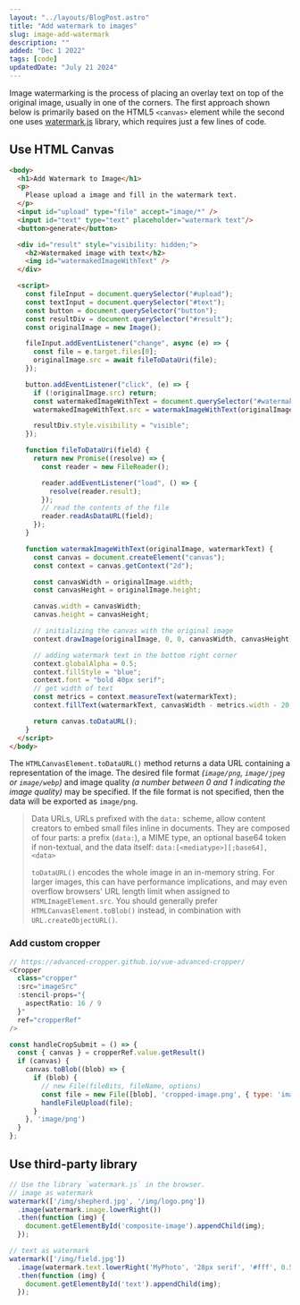 ```yaml
---
layout: "../layouts/BlogPost.astro"
title: "Add watermark to images"
slug: image-add-watermark
description: ""
added: "Dec 1 2022"
tags: [code]
updatedDate: "July 21 2024"
---
```


Image watermarking is the process of placing an overlay text on top of the original image, usually in one of the corners. The first approach shown below is primarily based on the HTML5 `<canvas>` element while the second one uses [watermark.js](https://brianium.github.io/watermarkjs) library, which requires just a few lines of code.

## Use HTML Canvas 

```html
<body>
  <h1>Add Watermark to Image</h1>
  <p>
    Please upload a image and fill in the watermark text.
  </p>
  <input id="upload" type="file" accept="image/*" />
  <input id="text" type="text" placeholder="watermark text"/>
  <button>generate</button>

  <div id="result" style="visibility: hidden;">
    <h2>Watermaked image with text</h2>
    <img id="watermakedImageWithText" />
  </div>

  <script>
    const fileInput = document.querySelector("#upload");
    const textInput = document.querySelector("#text");
    const button = document.querySelector("button");
    const resultDiv = document.querySelector("#result");
    const originalImage = new Image();

    fileInput.addEventListener("change", async (e) => {
      const file = e.target.files[0];
      originalImage.src = await fileToDataUri(file);
    });

    button.addEventListener("click", (e) => {
      if (!originalImage.src) return;
      const watermakedImageWithText = document.querySelector("#watermakedImageWithText");
      watermakedImageWithText.src = watermakImageWithText(originalImage, textInput.value.trim());

      resultDiv.style.visibility = "visible";
    });

    function fileToDataUri(field) {
      return new Promise((resolve) => {
        const reader = new FileReader();

        reader.addEventListener("load", () => {
          resolve(reader.result);
        });
        // read the contents of the file
        reader.readAsDataURL(field);
      });
    }

    function watermakImageWithText(originalImage, watermarkText) {
      const canvas = document.createElement("canvas");
      const context = canvas.getContext("2d");

      const canvasWidth = originalImage.width;
      const canvasHeight = originalImage.height;

      canvas.width = canvasWidth;
      canvas.height = canvasHeight;

      // initializing the canvas with the original image
      context.drawImage(originalImage, 0, 0, canvasWidth, canvasHeight);

      // adding watermark text in the bottom right corner
      context.globalAlpha = 0.5;
      context.fillStyle = "blue";
      context.font = "bold 40px serif";
      // get width of text
      const metrics = context.measureText(watermarkText);
      context.fillText(watermarkText, canvasWidth - metrics.width - 20, canvasHeight - 20);

      return canvas.toDataURL();
    }
  </script>
</body>
```

The `HTMLCanvasElement.toDataURL()` method returns a data URL containing a representation of the image. The desired file format *(`image/png`, `image/jpeg` or `image/webp`)* and image quality *(a number between 0 and 1 indicating the image quality)* may be specified. If the file format is not specified, then the data will be exported as `image/png`.

> Data URLs, URLs prefixed with the `data:` scheme, allow content creators to embed small files inline in documents. They are composed of four parts: a prefix (`data:`), a MIME type, an optional base64 token if non-textual, and the data itself: `data:[<mediatype>][;base64],<data>`
> 
> `toDataURL()` encodes the whole image in an in-memory string. For larger images, this can have performance implications, and may even overflow browsers' URL length limit when assigned to `HTMLImageElement.src`. You should generally prefer `HTMLCanvasElement.toBlob()` instead, in combination with `URL.createObjectURL()`.

### Add custom cropper
```js
// https://advanced-cropper.github.io/vue-advanced-cropper/
<Cropper
  class="cropper"
  :src="imageSrc"
  :stencil-props="{
    aspectRatio: 16 / 9
  }"
  ref="cropperRef"
/>

const handleCropSubmit = () => {  
  const { canvas } = cropperRef.value.getResult()
  if (canvas) {
    canvas.toBlob((blob) => {
      if (blob) {
        // new File(fileBits, fileName, options)
        const file = new File([blob], 'cropped-image.png', { type: 'image/png' })
        handleFileUpload(file);
      }
    }, 'image/png')
  }
};
```

## Use third-party library

```js
// Use the library `watermark.js` in the browser.
// image as watermark
watermark(['/img/shepherd.jpg', '/img/logo.png'])
  .image(watermark.image.lowerRight())
  .then(function (img) {
    document.getElementById('composite-image').appendChild(img);
  });

// text as watermark
watermark(['/img/field.jpg'])
  .image(watermark.text.lowerRight('MyPhoto', '28px serif', '#fff', 0.5))
  .then(function (img) {
    document.getElementById('text').appendChild(img);
  });
```
